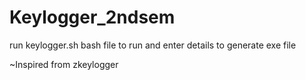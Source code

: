 # Keylogger_2ndsem



run keylogger.sh bash file to run
and enter details to generate exe file 


~Inspired from zkeylogger 
